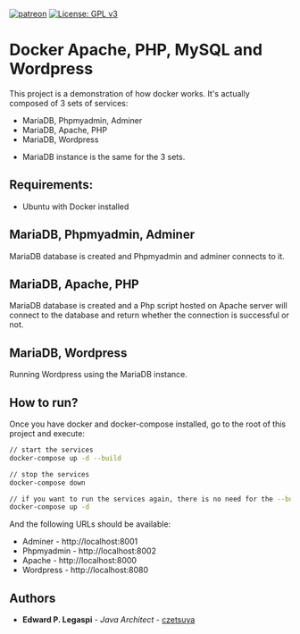 [![patreon](https://c5.patreon.com/external/logo/become_a_patron_button.png)](https://www.patreon.com/bePatron?u=12280211)
[![License: GPL v3](https://img.shields.io/badge/License-GPLv3-blue.svg)](https://www.gnu.org/licenses/gpl-3.0)

# Docker Apache, PHP, MySQL and Wordpress

This project is a demonstration of how docker works. It's actually composed of 3 sets of services:

 - MariaDB, Phpmyadmin, Adminer
 - MariaDB, Apache, PHP
 - MariaDB, Wordpress

* MariaDB instance is the same for the 3 sets.

## Requirements:

- Ubuntu with Docker installed

## MariaDB, Phpmyadmin, Adminer

MariaDB database is created and Phpmyadmin and adminer connects to it.

## MariaDB, Apache, PHP

MariaDB database is created and a Php script hosted on Apache server will connect to the database and return whether the connection is successful or not.

## MariaDB, Wordpress

Running Wordpress using the MariaDB instance.

## How to run?

Once you have docker and docker-compose installed, go to the root of this project and execute:

```sh
// start the services
docker-compose up -d --build

// stop the services
docker-compose down

// if you want to run the services again, there is no need for the --build parameter
docker-compose up -d
```

And the following URLs should be available:

 - Adminer - http://localhost:8001
 - Phpmyadmin - http://localhost:8002
 - Apache - http://localhost:8000
 - Wordpress - http://localhost:8080

## Authors

 * **Edward P. Legaspi** - *Java Architect* - [czetsuya](https://github.com/czetsuya)
